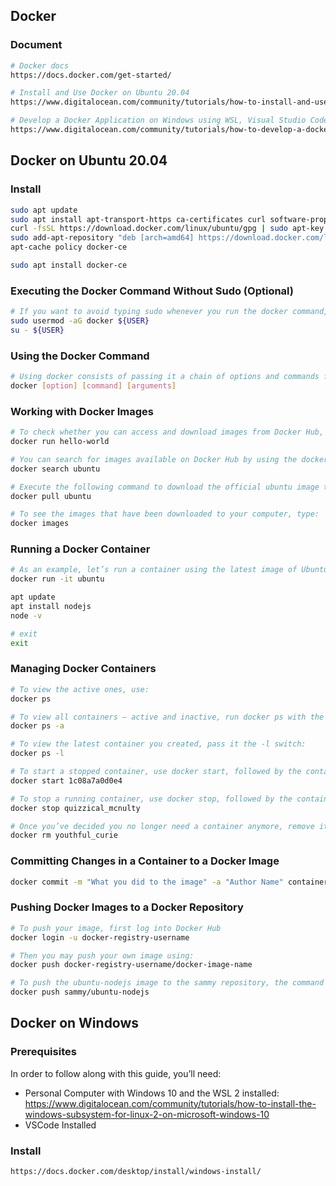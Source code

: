 ## Docker

### Document
```bash
# Docker docs
https://docs.docker.com/get-started/

# Install and Use Docker on Ubuntu 20.04
https://www.digitalocean.com/community/tutorials/how-to-install-and-use-docker-on-ubuntu-20-04

# Develop a Docker Application on Windows using WSL, Visual Studio Code, and Docker Desktop
https://www.digitalocean.com/community/tutorials/how-to-develop-a-docker-application-on-windows-using-wsl-visual-studio-code-and-docker-desktop
```

## Docker on Ubuntu 20.04
### Install
```bash
sudo apt update
sudo apt install apt-transport-https ca-certificates curl software-properties-common
curl -fsSL https://download.docker.com/linux/ubuntu/gpg | sudo apt-key add -
sudo add-apt-repository "deb [arch=amd64] https://download.docker.com/linux/ubuntu focal stable"
apt-cache policy docker-ce

sudo apt install docker-ce
```

### Executing the Docker Command Without Sudo (Optional)
```bash
# If you want to avoid typing sudo whenever you run the docker command, add your username to the docker group:
sudo usermod -aG docker ${USER}
su - ${USER}
```

### Using the Docker Command
```bash
# Using docker consists of passing it a chain of options and commands followed by arguments. The syntax takes this form:
docker [option] [command] [arguments]
```

### Working with Docker Images
```bash
# To check whether you can access and download images from Docker Hub, type:
docker run hello-world

# You can search for images available on Docker Hub by using the docker command with the search subcommand. For example, to search for the Ubuntu image, type:
docker search ubuntu

# Execute the following command to download the official ubuntu image to your computer:
docker pull ubuntu

# To see the images that have been downloaded to your computer, type:
docker images
```

### Running a Docker Container
```bash
# As an example, let’s run a container using the latest image of Ubuntu. The combination of the -i and -t switches gives you interactive shell access into the container:
docker run -it ubuntu

apt update
apt install nodejs
node -v

# exit
exit 
```

### Managing Docker Containers
```bash
# To view the active ones, use:
docker ps

# To view all containers — active and inactive, run docker ps with the -a switch:
docker ps -a

# To view the latest container you created, pass it the -l switch:
docker ps -l

# To start a stopped container, use docker start, followed by the container ID or the container’s name. Let’s start the Ubuntu-based container with the ID of 1c08a7a0d0e4:
docker start 1c08a7a0d0e4

# To stop a running container, use docker stop, followed by the container ID or name. This time, we’ll use the name that Docker assigned the container, which is quizzical_mcnulty:
docker stop quizzical_mcnulty

# Once you’ve decided you no longer need a container anymore, remove it with the docker rm command, again using either the container ID or the name. Use the docker ps -a command to find the container ID or name for the container associated with the hello-world image and remove it.
docker rm youthful_curie
```

### Committing Changes in a Container to a Docker Image
```bash
docker commit -m "What you did to the image" -a "Author Name" container_id repository/new_image_name
```

### Pushing Docker Images to a Docker Repository
```bash
# To push your image, first log into Docker Hub
docker login -u docker-registry-username

# Then you may push your own image using:
docker push docker-registry-username/docker-image-name

# To push the ubuntu-nodejs image to the sammy repository, the command would be:
docker push sammy/ubuntu-nodejs
```


## Docker on Windows
### Prerequisites
In order to follow along with this guide, you’ll need:

- Personal Computer with Windows 10 and the WSL 2 installed: https://www.digitalocean.com/community/tutorials/how-to-install-the-windows-subsystem-for-linux-2-on-microsoft-windows-10
- VSCode Installed

### Install
```bash
https://docs.docker.com/desktop/install/windows-install/
```









